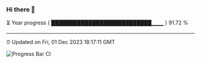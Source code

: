 ### Hi there 👋

⏳ Year progress { ███████████████████████████▁▁▁ } 91.72 %

---

⏰ Updated on Fri, 01 Dec 2023 18:17:11 GMT

![Progress Bar CI](https://github.com/liununu/liununu/workflows/Progress%20Bar%20CI/badge.svg)
